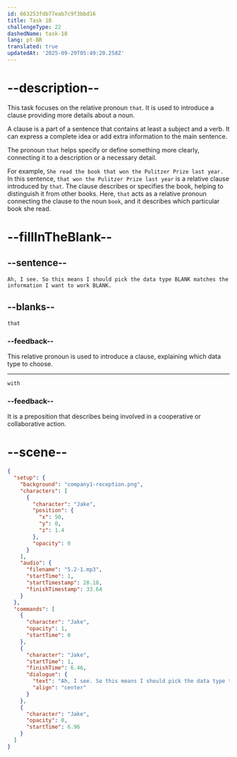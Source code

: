 ```yaml
---
id: 663253fdb77eab7c9f3bbd16
title: Task 18
challengeType: 22
dashedName: task-18
lang: pt-BR
translated: true
updatedAt: '2025-09-29T05:49:20.258Z'
---
```


<!-- (Audio) Jake: Ah, I see. So this means I should pick the data type that matches the information I want to work with. -->

# --description--

This task focuses on the relative pronoun `that`. It is used to introduce a clause providing more details about a noun.

A clause is a part of a sentence that contains at least a subject and a verb. It can express a complete idea or add extra information to the main sentence.

The pronoun `that` helps specify or define something more clearly, connecting it to a description or a necessary detail.

For example, `She read the book that won the Pulitzer Prize last year.` In this sentence, `that won the Pulitzer Prize last year` is a relative clause introduced by `that`. The clause describes or specifies the book, helping to distinguish it from other books. Here, `that` acts as a relative pronoun connecting the clause to the noun `book`, and it describes which particular book she read.

# --fillInTheBlank--

## --sentence--

`Ah, I see. So this means I should pick the data type BLANK matches the information I want to work BLANK.`

## --blanks--

`that`

### --feedback--

This relative pronoun is used to introduce a clause, explaining which data type to choose.

---

`with`

### --feedback--

It is a preposition that describes being involved in a cooperative or collaborative action.

# --scene--

```json
{
  "setup": {
    "background": "company1-reception.png",
    "characters": [
      {
        "character": "Jake",
        "position": {
          "x": 50,
          "y": 0,
          "z": 1.4
        },
        "opacity": 0
      }
    ],
    "audio": {
      "filename": "5.2-1.mp3",
      "startTime": 1,
      "startTimestamp": 28.18,
      "finishTimestamp": 33.64
    }
  },
  "commands": [
    {
      "character": "Jake",
      "opacity": 1,
      "startTime": 0
    },
    {
      "character": "Jake",
      "startTime": 1,
      "finishTime": 6.46,
      "dialogue": {
        "text": "Ah, I see. So this means I should pick the data type that matches the information I want to work with.",
        "align": "center"
      }
    },
    {
      "character": "Jake",
      "opacity": 0,
      "startTime": 6.96
    }
  ]
}
```
